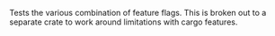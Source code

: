 Tests the various combination of feature flags. This is broken out to a separate
crate to work around limitations with cargo features.
